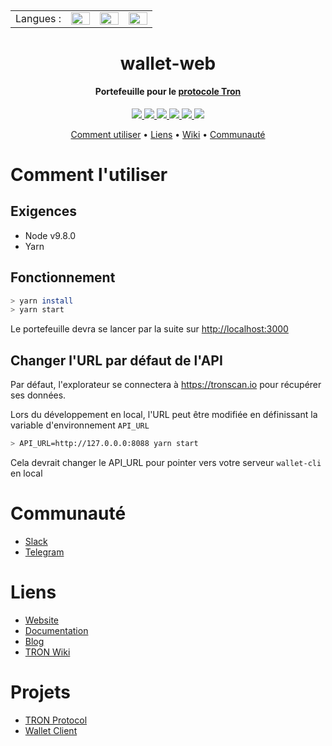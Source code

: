 <h2 align="center">
    <table align="center">
        <tr>
            <td>Langues :</td>
            <td><a href="./README.md"><img src="http://flags.fmcdn.net/data/flags/w580/gb.png" width="30" height="20"></a></td>
            <td><a href="./README_FR.md"><img src="http://flags.fmcdn.net/data/flags/w580/fr.png" width="30" height="20"></a></td>
            <td><a href="./README_BR.md"><img src="http://flags.fmcdn.net/data/flags/w580/br.png" width="30" height="20"></a></td>
        </tr>
    </table>
</h2>

<h1 align="center">
  wallet-web
  <br>
</h1>

<h4 align="center">
  Portefeuille pour le <a href="https://tron.network">protocole Tron</a>
</h4>

<p align="center">
  <a href="https://join.slack.com/t/tronfoundation/shared_invite/enQtMzAzNzg4NTI4NDM3LTAyZGQzMzEzMjNkNDU0ZjNkNTA4OTYyNTA5YWZmYjE3MTEyOWZhNzljNzQwODM3NDQ0OWRiMTIyMDhlYzgyOGQ">
    <img src="https://img.shields.io/badge/chat-on%20slack-brightgreen.svg">
  </a>
    
  <a href="https://travis-ci.org/tronprotocol/wallet-web">
    <img src="https://travis-ci.org/tronprotocol/wallet-web.svg?branch=develop">
  </a>
  
  <a href="https://github.com/tronprotocol/wallet-web/issues">
    <img src="https://img.shields.io/github/issues/tronprotocol/wallet-web.svg">
  </a>
  
  <a href="https://github.com/tronprotocol/wallet-web/pulls">
    <img src="https://img.shields.io/github/issues-pr/tronprotocol/wallet-web.svg">
  </a>
  
  <a href="https://github.com/tronprotocol/wallet-web/graphs/contributors"> 
    <img src="https://img.shields.io/github/contributors/tronprotocol/wallet-web.svg">
  </a>
  
  <a href="LICENSE">
    <img src="https://img.shields.io/github/license/tronprotocol/wallet-web.svg">
  </a>
</p>

<p align="center">
  <a href="#how-to-use">Comment utiliser</a> •
  <a href="#links">Liens</a> •
  <a href="http://wiki.tron.network">Wiki</a> •
  <a href="#community">Communauté</a>
</p>

# Comment l'utiliser

## Exigences

* Node v9.8.0
* Yarn

## Fonctionnement

```bash
> yarn install
> yarn start
```

Le portefeuille devra se lancer par la suite sur [http://localhost:3000](http://localhost:3000)

## Changer l'URL par défaut de l'API

Par défaut, l'explorateur se connectera à https://tronscan.io pour récupérer ses données. 

Lors du développement en local, l'URL peut être modifiée en définissant la variable d'environnement `API_URL`

```bash
> API_URL=http://127.0.0.0:8088 yarn start
```

Cela devrait changer le API_URL pour pointer vers votre serveur `wallet-cli` en local

# Communauté

* [Slack](https://join.slack.com/t/tronfoundation/shared_invite/enQtMzAzNzg4NTI4NDM3LTAyZGQzMzEzMjNkNDU0ZjNkNTA4OTYyNTA5YWZmYjE3MTEyOWZhNzljNzQwODM3NDQ0OWRiMTIyMDhlYzgyOGQ)
* [Telegram](https://t.me/tronnetworkEN)

# Liens

* [Website](https://tron.network/)
* [Documentation](https://github.com/tronprotocol/wallet-web)
* [Blog](https://tronprotocol.github.io/tron-blog/)
* [TRON Wiki](http://wiki.tron.network/en/latest/)

# Projets

* [TRON Protocol](https://github.com/tronprotocol/protocol)
* [Wallet Client](https://github.com/tronprotocol/wallet-cli)
